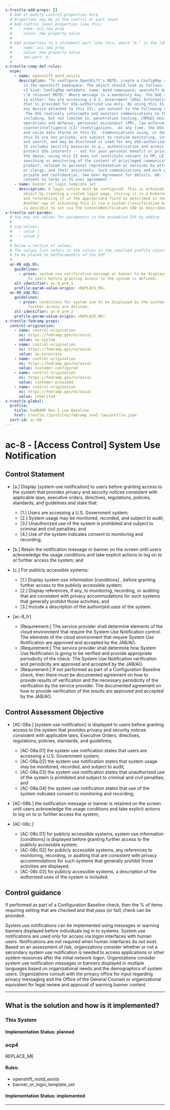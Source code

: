 ```yaml
---
x-trestle-add-props: []
  # Add or modify control properties here
  # Properties may be at the control or part level
  # Add control level properties like this:
  #   - name: ac1_new_prop
  #     value: new property value
  #
  # Add properties to a statement part like this, where "b." is the label of the target statement part
  #   - name: ac1_new_prop
  #     value: new property value
  #     smt-part: b.
  #
x-trestle-comp-def-rules:
  ocp4:
    - name: openshift_motd_exists
      description: "To configure OpenShift's MOTD, create a ConfigMap called motd
        in the openshift namespace. The object should look as follows: --- apiVersion:
        v1 kind: ConfigMap metadata: name: motd namespace: openshift data: message:
        \"A relevant MOTD\" Where message is a mandatory key. The DoD required text
        is either: You are accessing a U.S. Government (USG) Information System (IS)
        that is provided for USG-authorized use only. By using this IS (which includes
        any device attached to this IS), you consent to the following conditions:
        -The USG routinely intercepts and monitors communications on this IS for purposes
        including, but not limited to, penetration testing, COMSEC monitoring, network
        operations and defense, personnel misconduct (PM), law enforcement (LE), and
        counterintelligence (CI) investigations. -At any time, the USG may inspect
        and seize data stored on this IS. -Communications using, or data stored on,
        this IS are not private, are subject to routine monitoring, interception,
        and search, and may be disclosed or used for any USG-authorized purpose. -This
        IS includes security measures (e.g., authentication and access controls) to
        protect USG interests -- not for your personal benefit or privacy. -Notwithstanding
        the above, using this IS does not constitute consent to PM, LE or CI investigative
        searching or monitoring of the content of privileged communications, or work
        product, related to personal representation or services by attorneys, psychotherapists,
        or clergy, and their assistants. Such communications and work product are
        private and confidential. See User Agreement for details. OR: I've read &
        consent to terms in IS user agreement."
    - name: banner_or_login_template_set
      description: A legal notice must be configured. This is achievable via the OAuth
        object by creating a custom login page, storing it in a Kubernetes Secret
        and referencing it in the appropriate field as described in the documentation
        Another way of achieving this is via a custom classification banner which
        is possible to set via the ConsoleNotification CRD as described in the documentation
x-trestle-set-params:
  # You may set values for parameters in the assembled SSP by adding
  #
  # ssp-values:
  #   - value 1
  #   - value 2
  #
  # below a section of values:
  # The values list refers to the values in the resolved profile catalog, and the ssp-values represent new values
  # to be placed in SetParameters of the SSP.
  #
  ac-08_odp.01:
    guidelines:
      - prose: system use notification message or banner to be displayed by the system
          to users before granting access to the system is defined;
    alt-identifier: ac-8_prm_1
    profile-param-value-origin: <REPLACE_ME>
  ac-08_odp.02:
    guidelines:
      - prose: conditions for system use to be displayed by the system before granting
          further access are defined;
    alt-identifier: ac-8_prm_2
    profile-param-value-origin: <REPLACE_ME>
x-trestle-fedramp-props:
  control-origination:
    - name: control-origination
      ns: https://fedramp.gov/ns/oscal
      value: sp-system
    - name: control-origination
      ns: https://fedramp.gov/ns/oscal
      value: sp-corporate
    - name: control-origination
      ns: https://fedramp.gov/ns/oscal
      value: customer-configured
    - name: control-origination
      ns: https://fedramp.gov/ns/oscal
      value: customer-provided
    - name: control-origination
      ns: https://fedramp.gov/ns/oscal
      value: inherited
x-trestle-global:
  profile:
    title: FedRAMP Rev 5 Low Baseline
    href: trestle://profiles/fedramp_rev5_low/profile.json
  sort-id: ac-08
---
```


# ac-8 - \[Access Control\] System Use Notification

## Control Statement

- \[a.\] Display [system use notification] to users before granting access to the system that provides privacy and security notices consistent with applicable laws, executive orders, directives, regulations, policies, standards, and guidelines and state that:

  - \[1.\] Users are accessing a U.S. Government system;
  - \[2.\] System usage may be monitored, recorded, and subject to audit;
  - \[3.\] Unauthorized use of the system is prohibited and subject to criminal and civil penalties; and
  - \[4.\] Use of the system indicates consent to monitoring and recording;

- \[b.\] Retain the notification message or banner on the screen until users acknowledge the usage conditions and take explicit actions to log on to or further access the system; and

- \[c.\] For publicly accessible systems:

  - \[1.\] Display system use information [conditions] , before granting further access to the publicly accessible system;
  - \[2.\] Display references, if any, to monitoring, recording, or auditing that are consistent with privacy accommodations for such systems that generally prohibit those activities; and
  - \[3.\] Include a description of the authorized uses of the system.

- \[ac-8_fr\]

  - \[Requirement:\] The service provider shall determine elements of the cloud environment that require the System Use Notification control. The elements of the cloud environment that require System Use Notification are approved and accepted by the JAB/AO. 
  - \[Requirement:\] The service provider shall determine how System Use Notification is going to be verified and provide appropriate periodicity of the check. The System Use Notification verification and periodicity are approved and accepted by the JAB/AO.
  - \[Requirement:\] If not performed as part of a Configuration Baseline check, then there must be documented agreement on how to provide results of verification and the necessary periodicity of the verification by the service provider. The documented agreement on how to provide verification of the results are approved and accepted by the JAB/AO.

## Control Assessment Objective

- \[AC-08a.\] [system use notification] is displayed to users before granting access to the system that provides privacy and security notices consistent with applicable laws, Executive Orders, directives, regulations, policies, standards, and guidelines;

  - \[AC-08a.01\] the system use notification states that users are accessing a U.S. Government system;
  - \[AC-08a.02\] the system use notification states that system usage may be monitored, recorded, and subject to audit;
  - \[AC-08a.03\] the system use notification states that unauthorized use of the system is prohibited and subject to criminal and civil penalties; and
  - \[AC-08a.04\] the system use notification states that use of the system indicates consent to monitoring and recording;

- \[AC-08b.\] the notification message or banner is retained on the screen until users acknowledge the usage conditions and take explicit actions to log on to or further access the system;

- \[AC-08c.\]

  - \[AC-08c.01\] for publicly accessible systems, system use information [conditions] is displayed before granting further access to the publicly accessible system;
  - \[AC-08c.02\] for publicly accessible systems, any references to monitoring, recording, or auditing that are consistent with privacy accommodations for such systems that generally prohibit those activities are displayed;
  - \[AC-08c.03\] for publicly accessible systems, a description of the authorized uses of the system is included.

## Control guidance

If performed as part of a Configuration Baseline check, then the % of items requiring setting that are checked and that pass (or fail) check can be provided.

System use notifications can be implemented using messages or warning banners displayed before individuals log in to systems. System use notifications are used only for access via logon interfaces with human users. Notifications are not required when human interfaces do not exist. Based on an assessment of risk, organizations consider whether or not a secondary system use notification is needed to access applications or other system resources after the initial network logon. Organizations consider system use notification messages or banners displayed in multiple languages based on organizational needs and the demographics of system users. Organizations consult with the privacy office for input regarding privacy messaging and the Office of the General Counsel or organizational equivalent for legal review and approval of warning banner content.

______________________________________________________________________

## What is the solution and how is it implemented?

<!-- For implementation status enter one of: implemented, partial, planned, alternative, not-applicable -->

<!-- Note that the list of rules under ### Rules: is read-only and changes will not be captured after assembly to JSON -->

### This System

<!-- Add implementation prose for the main This System component for control: ac-8 -->

#### Implementation Status: planned

### ocp4

REPLACE_ME

#### Rules:

  - openshift_motd_exists
  - banner_or_login_template_set

#### Implementation Status: implemented

______________________________________________________________________
